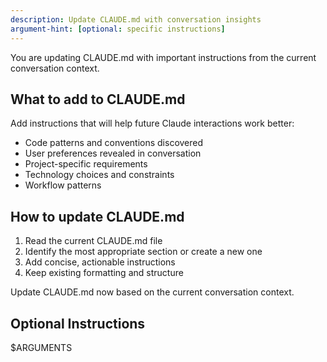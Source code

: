 ```yaml
---
description: Update CLAUDE.md with conversation insights
argument-hint: [optional: specific instructions]
---
```


You are updating CLAUDE.md with important instructions from the current conversation context.

## What to add to CLAUDE.md

Add instructions that will help future Claude interactions work better:
- Code patterns and conventions discovered
- User preferences revealed in conversation
- Project-specific requirements
- Technology choices and constraints
- Workflow patterns

## How to update CLAUDE.md

1. Read the current CLAUDE.md file
2. Identify the most appropriate section or create a new one
3. Add concise, actionable instructions
4. Keep existing formatting and structure

Update CLAUDE.md now based on the current conversation context.

## Optional Instructions

$ARGUMENTS
